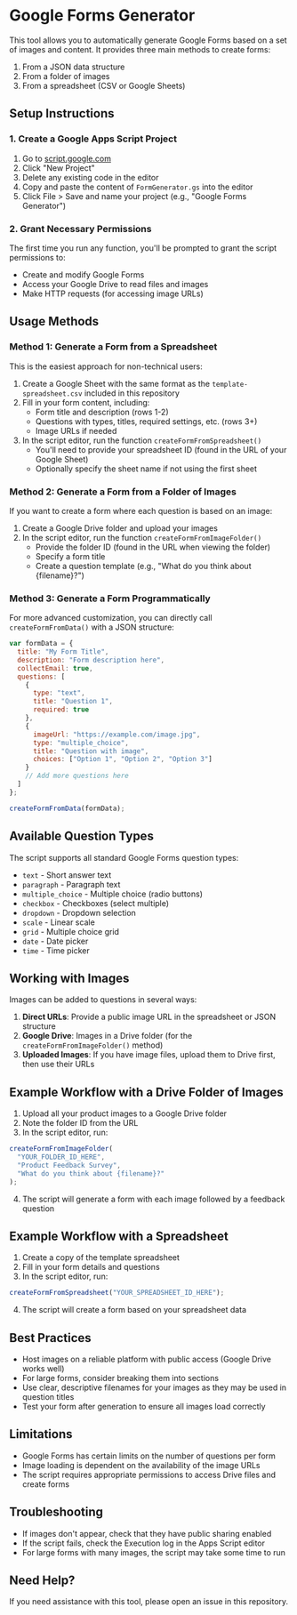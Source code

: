 # Google Forms Generator

This tool allows you to automatically generate Google Forms based on a set of images and content. It provides three main methods to create forms:

1. From a JSON data structure
2. From a folder of images
3. From a spreadsheet (CSV or Google Sheets)

## Setup Instructions

### 1. Create a Google Apps Script Project

1. Go to [script.google.com](https://script.google.com/)
2. Click "New Project"
3. Delete any existing code in the editor
4. Copy and paste the content of `FormGenerator.gs` into the editor
5. Click File > Save and name your project (e.g., "Google Forms Generator")

### 2. Grant Necessary Permissions

The first time you run any function, you'll be prompted to grant the script permissions to:
- Create and modify Google Forms
- Access your Google Drive to read files and images
- Make HTTP requests (for accessing image URLs)

## Usage Methods

### Method 1: Generate a Form from a Spreadsheet

This is the easiest approach for non-technical users:

1. Create a Google Sheet with the same format as the `template-spreadsheet.csv` included in this repository
2. Fill in your form content, including:
   - Form title and description (rows 1-2)
   - Questions with types, titles, required settings, etc. (rows 3+)
   - Image URLs if needed
3. In the script editor, run the function `createFormFromSpreadsheet()`
   - You'll need to provide your spreadsheet ID (found in the URL of your Google Sheet)
   - Optionally specify the sheet name if not using the first sheet

### Method 2: Generate a Form from a Folder of Images

If you want to create a form where each question is based on an image:

1. Create a Google Drive folder and upload your images
2. In the script editor, run the function `createFormFromImageFolder()`
   - Provide the folder ID (found in the URL when viewing the folder)
   - Specify a form title
   - Create a question template (e.g., "What do you think about {filename}?")

### Method 3: Generate a Form Programmatically

For more advanced customization, you can directly call `createFormFromData()` with a JSON structure:

```javascript
var formData = {
  title: "My Form Title",
  description: "Form description here",
  collectEmail: true,
  questions: [
    {
      type: "text",
      title: "Question 1",
      required: true
    },
    {
      imageUrl: "https://example.com/image.jpg",
      type: "multiple_choice",
      title: "Question with image",
      choices: ["Option 1", "Option 2", "Option 3"]
    }
    // Add more questions here
  ]
};

createFormFromData(formData);
```

## Available Question Types

The script supports all standard Google Forms question types:

- `text` - Short answer text
- `paragraph` - Paragraph text
- `multiple_choice` - Multiple choice (radio buttons)
- `checkbox` - Checkboxes (select multiple)
- `dropdown` - Dropdown selection
- `scale` - Linear scale
- `grid` - Multiple choice grid
- `date` - Date picker
- `time` - Time picker

## Working with Images

Images can be added to questions in several ways:

1. **Direct URLs**: Provide a public image URL in the spreadsheet or JSON structure
2. **Google Drive**: Images in a Drive folder (for the `createFormFromImageFolder()` method)
3. **Uploaded Images**: If you have image files, upload them to Drive first, then use their URLs

## Example Workflow with a Drive Folder of Images

1. Upload all your product images to a Google Drive folder
2. Note the folder ID from the URL
3. In the script editor, run:

```javascript
createFormFromImageFolder(
  "YOUR_FOLDER_ID_HERE", 
  "Product Feedback Survey", 
  "What do you think about {filename}?"
);
```

4. The script will generate a form with each image followed by a feedback question

## Example Workflow with a Spreadsheet

1. Create a copy of the template spreadsheet
2. Fill in your form details and questions
3. In the script editor, run:

```javascript
createFormFromSpreadsheet("YOUR_SPREADSHEET_ID_HERE");
```

4. The script will create a form based on your spreadsheet data

## Best Practices

- Host images on a reliable platform with public access (Google Drive works well)
- For large forms, consider breaking them into sections
- Use clear, descriptive filenames for your images as they may be used in question titles
- Test your form after generation to ensure all images load correctly

## Limitations

- Google Forms has certain limits on the number of questions per form
- Image loading is dependent on the availability of the image URLs
- The script requires appropriate permissions to access Drive files and create forms

## Troubleshooting

- If images don't appear, check that they have public sharing enabled
- If the script fails, check the Execution log in the Apps Script editor
- For large forms with many images, the script may take some time to run

## Need Help?

If you need assistance with this tool, please open an issue in this repository.
